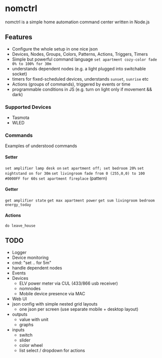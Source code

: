 # nomctrl

nomctrl is a simple home automation command center written in Node.js

## Features
 - Configure the whole setup in one nice json
 - Devices, Nodes, Groups, Colors, Patterns, Actions, Triggers, Timers
 - Simple but powerful command language `set apartment cozy-color fade 0% to 100% for 30m`
 - understands dependent nodes (e.g. a light plugged into switchable socket)
 - timers for fixed-scheduled devices, understands `sunset`, `sunrise` etc
 - Actions (groups of commands), triggered by events or time
 - programmable conditions in JS (e.g. turn on light only if movement && dark)

### Supported Devices
 - Tasmota
 - WLED

### Commands
Examples of understood commands

#### Setter
 `set amplifier lamp desk on`
 `set apartment off; set bedroom 20%`
 `set nightstand on for 30m`
 `set livingroom fade from 0 (255,0,0) to 100 #0000FF for 60s`
 `set apartment fireplace` (pattern)
 
 #### Getter
 `get amplifier state`
 `get max apartment power`
 `get sum livingroom bedroom energy_today`

#### Actions
 `do leave_house`
 
 
## TODO
- Logger
- Device monitoring
- cmd: "set .. for 5m"
- handle dependent nodes
- Events
- Devices
  - ELV power meter via CUL (433/866 usb receiver)
  - nomnodes
  - Mobile device presence via MAC
- Web UI
 - json config with simple nested grid layouts
   - one json per screen (use separate mobile + desktop layout)
 - outputs
   - value with unit
   - graphs
 - inputs
   - switch
   - slider
   - color wheel
   - list select / dropdown for actions
